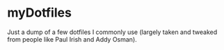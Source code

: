 myDotfiles
==========

Just a dump of a few dotfiles I commonly use (largely taken and tweaked from people like Paul Irish and Addy Osman).
